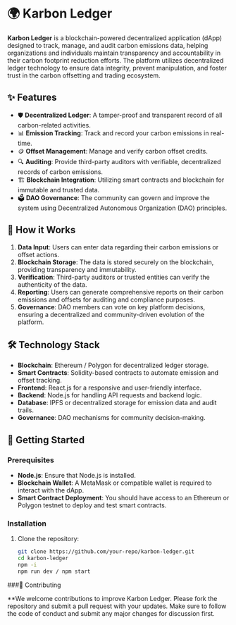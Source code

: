 # 🌍 Karbon Ledger

**Karbon Ledger** is a blockchain-powered decentralized application (dApp) designed to track, manage, and audit carbon emissions data, helping organizations and individuals maintain transparency and accountability in their carbon footprint reduction efforts. The platform utilizes decentralized ledger technology to ensure data integrity, prevent manipulation, and foster trust in the carbon offsetting and trading ecosystem.

## ✨ Features

- 🛡️ **Decentralized Ledger**: A tamper-proof and transparent record of all carbon-related activities.
- 📊 **Emission Tracking**: Track and record your carbon emissions in real-time.
- 🪙 **Offset Management**: Manage and verify carbon offset credits.
- 🔍 **Auditing**: Provide third-party auditors with verifiable, decentralized records of carbon emissions.
- 🏗️ **Blockchain Integration**: Utilizing smart contracts and blockchain for immutable and trusted data.
- 🗳️ **DAO Governance**: The community can govern and improve the system using Decentralized Autonomous Organization (DAO) principles.

## 🚀 How it Works

1. **Data Input**: Users can enter data regarding their carbon emissions or offset actions.
2. **Blockchain Storage**: The data is stored securely on the blockchain, providing transparency and immutability.
3. **Verification**: Third-party auditors or trusted entities can verify the authenticity of the data.
4. **Reporting**: Users can generate comprehensive reports on their carbon emissions and offsets for auditing and compliance purposes.
5. **Governance**: DAO members can vote on key platform decisions, ensuring a decentralized and community-driven evolution of the platform.

## 🛠️ Technology Stack

- **Blockchain**: Ethereum / Polygon for decentralized ledger storage.
- **Smart Contracts**: Solidity-based contracts to automate emission and offset tracking.
- **Frontend**: React.js for a responsive and user-friendly interface.
- **Backend**: Node.js for handling API requests and backend logic.
- **Database**: IPFS or decentralized storage for emission data and audit trails.
- **Governance**: DAO mechanisms for community decision-making.

## 📝 Getting Started

### Prerequisites

- **Node.js**: Ensure that Node.js is installed.
- **Blockchain Wallet**: A MetaMask or compatible wallet is required to interact with the dApp.
- **Smart Contract Deployment**: You should have access to an Ethereum or Polygon testnet to deploy and test smart contracts.

### Installation

1. Clone the repository:
   ```bash
   git clone https://github.com/your-repo/karbon-ledger.git
   cd karbon-ledger
   npm -i
   npm run dev / npm start

###🤝 Contributing

**We welcome contributions to improve Karbon Ledger. Please fork the repository and submit a pull request with your updates. Make sure to follow the code of conduct and submit any major changes for discussion first.
